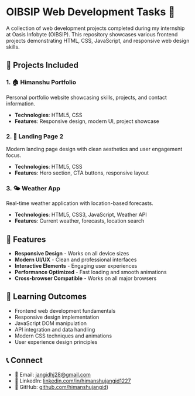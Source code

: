 # OIBSIP Web Development Tasks 🚀

A collection of web development projects completed during my internship at Oasis Infobyte (OIBSIP). This repository showcases various frontend projects demonstrating HTML, CSS, JavaScript, and responsive web design skills.

## 📁 Projects Included

### 1. 🏠 **Himanshu Portfolio**
Personal portfolio website showcasing skills, projects, and contact information.
- **Technologies**: HTML5, CSS
- **Features**: Responsive design, modern UI, project showcase

### 2. 🎯 **Landing Page 2**
Modern landing page design with clean aesthetics and user engagement focus.
- **Technologies**: HTML5, CSS
- **Features**: Hero section, CTA buttons, responsive layout

### 3. 🌤️ **Weather App**
Real-time weather application with location-based forecasts.
- **Technologies**: HTML5, CSS3, JavaScript, Weather API
- **Features**: Current weather, forecasts, location search


## 📱 Features
- **Responsive Design** - Works on all device sizes
- **Modern UI/UX** - Clean and professional interfaces
- **Interactive Elements** - Engaging user experiences
- **Performance Optimized** - Fast loading and smooth animations
- **Cross-browser Compatible** - Works on all major browsers

## 🎯 Learning Outcomes
- Frontend web development fundamentals
- Responsive design implementation
- JavaScript DOM manipulation
- API integration and data handling
- Modern CSS techniques and animations
- User experience design principles

## 📞 Connect
- 📧 Email: jangidhj28@gmail.com
- 💼 LinkedIn: [linkedin.com/in/himanshujangid1227](https://linkedin.com/in/himanshujangid1227)
- 🐙 GitHub: [github.com/himanshujangid](https://github.com/9530220841))

